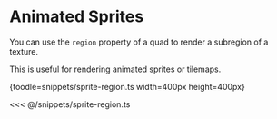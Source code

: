# Animated Sprites

You can use the `region` property of a quad to render a subregion of a texture.

This is useful for rendering animated sprites or tilemaps.

{toodle=snippets/sprite-region.ts width=400px height=400px}

<<< @/snippets/sprite-region.ts

